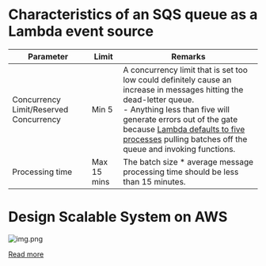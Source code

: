 # Characteristics of an SQS queue as a Lambda event source

| Parameter                              | Limit      | Remarks                                                                                                                                                                                                                                                                                       |
|----------------------------------------|------------|-----------------------------------------------------------------------------------------------------------------------------------------------------------------------------------------------------------------------------------------------------------------------------------------------|
| Concurrency Limit/Reserved Concurrency | Min 5      | A concurrency limit that is set too low could definitely cause an increase in messages hitting the dead-letter queue. <br/>- Anything less than five will generate errors out of the gate because [Lambda defaults to five processes]() pulling batches off the queue and invoking functions. |
| Processing time                        | Max 15 mins | The batch size * average message processing time should be less than 15 minutes.                                                                                                                                                                                              |

# Design Scalable System on AWS

![img.png](../../../HLD-System-Designs/0_HLDUseCasesProblems/AWS_DesignScalableSystemWithRDMS/DesignScalableSystemWithRelationalDBOnAWS.drawio.png)

[Read more](../../../HLD-System-Designs/0_HLDUseCasesProblems/AWS_DesignScalableSystemWithRDMS/Readme.md)
